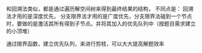 和回溯法类似，都是通过遍历解空间树来得到最终结果的结构，
不同点是：
回溯法才用的是深度优先，
分支限界法才用的是广度优先，分支限界法碰到一个节点时，要做的是激活其所有得到子节点。并将其加入的优先队列中（按题目需求建立的小顶堆）

通过限界函数，建立优先队列，来进行剪枝，可以大大提高解题效率
